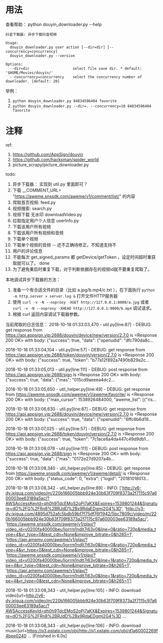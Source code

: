 


# 用法
查看帮助： python douyin_downloader.py --help
```
抖音下载器: 异步下载抖音视频

Usage:
  douyin_downloader.py user action [--dir=dir] [--concurrency=concurrency]
  douyin_downloader.py --version

Options:
  --dir=dir                    select file save dir. * default: '$HOME/Movies/douyin/'
  --concurrency=concurrency    select the concurrency number of downloader. [default: 20]
```
举例：
1. `python douyin_downloader.py 84834596404 favorite`
2. `python douyin_downloader.py --dir=. --concurrency=10 84834596404 favorite`



# 注释



ref: 
1. https://github.com/AppSign/douyin
2. https://github.com/hacksman/spider_world
3. picture_scrapy/picture_downloader.py

todo:
1. 异步下载器： 实现到 util.py 里面即可？
2. 下载 __COMMENT_URL= "https://aweme.snssdk.com/aweme/v1/comment/list/" 的内容
3. 爬取首页视频: feed.py
4. 视频搜索: search.py
5. 视频下载 无水印 downloadVideo.py
6. 拉取指定用户个人信息 userInfo.py
7. 下载该用户所有视频
8. 下载该用户所有视频和音频
9. 下载单个视频
10. 下载单个视频的音频 -- 还不正确待修正，不知道支持不
11. 用户的评论信息
12. 不能每次 get_signed_params 都 getDevice/getToken ，设定时间超时重获取就可以了。 done
13. 为了避免重启时重复下载，对于判断依据存在的视频id就不要重复爬取了。


本地调试异步下载器的方法：
1. 准备一个有合适文件的目录（比如 a.jpg/b.mp4/c.txt ），在下面执行 `python -m http.server > server.log &` 打开文件HTTP服务器
2. 使用 `curl -v -N --noproxy -XGET http://127.0.0.1:8000/a.jpg` 或者 `curl -v -N --noproxy -XHEAD http://127.0.0.1:8000/b.mp4` 调试请求。
3. 根据 curl 返回内容调试下载器参数。





当前爬取的日志信息：
2018-10-18 01:33:03,470 - util.py[line:87] - DEBUG: get response from https://api.appsign.vip:2688/douyin/device/new/version/2.7.0 is <Response 200 OK> with body: {"success": true, "data": {"openudid": "dfc790da8c...

2018-10-18 01:33:04,104 - util.py[line:57] - DEBUG: get response from https://api.appsign.vip:2688/token/douyin/version/2.7.0 is <Response 200 OK> with body: {"success": true, "token": "b77a12f892a7490b829a2c...

2018-10-18 01:33:05,013 - util.py[line:111] - DEBUG: post response from https://api.appsign.vip:2688/sign is <Response 200 OK> with body: {"success": true, "data": {"mas": "015cd9aeeea4dc2...

2018-10-18 01:33:05,650 - util_helper.py[line:49] - DEBUG: get response from https://aweme.snssdk.com/aweme/v1/aweme/favorite/ is <Response 200 OK> with body: {"max_cursor": 1538926484000, "aweme_list": [{"ris...

2018-10-18 01:33:06,630 - util.py[line:87] - DEBUG: get response from https://api.appsign.vip:2688/douyin/device/new/version/2.7.0 is <Response 200 OK> with body: {"success": true, "data": {"openudid": "6ffc6b6d19...

2018-10-18 01:33:07,025 - util.py[line:57] - DEBUG: get response from https://api.appsign.vip:2688/token/douyin/version/2.7.0 is <Response 200 OK> with body: {"success": true, "token": "7c1ace6a4da447c49d9db1...

2018-10-18 01:33:08,078 - util.py[line:111] - DEBUG: post response from https://api.appsign.vip:2688/sign is <Response 200 OK> with body: {"success": true, "data": {"mas": "0172e27d9207a4b...

2018-10-18 01:33:08,340 - util_helper.py[line:85] - DEBUG: get response from https://aweme.snssdk.com/aweme/v1/aweme/detail/ is <Response 200 OK> with body: {"status_code": 0, "extra": {"logid": "20181018013...

2018-10-18 01:33:08,342 - util_helper.py[line:89] - INFO: ['http://v6-dy.ixigua.com/video/m/220b166005bbb924e30b63f709f8373a2f7115c97a600003ee63189a5ac/?AWSAccessKeyId=qh0h9TdcEMoS2oPj7aKX&Expires=1539801244&Signature=dO%2FG%2FRn8%2BRJdD%2Bx9RdaEDgmj2G4%3D', 'http://v3-dy.ixigua.com/4895d752afc5bdb59bf7f75df76f1942/5bc7809c/video/m/220b166005bbb924e30b63f709f8373a2f7115c97a600003ee63189a5ac/', 'https://aweme.snssdk.com/aweme/v1/play/?video_id=v0200fa40000beu1iorrm1ndlt7i63v0&line=0&ratio=720p&media_type=4&vr_type=0&test_cdn=None&improve_bitrate=0&h265=1', 'https://api.amemv.com/aweme/v1/play/?video_id=v0200fa40000beu1iorrm1ndlt7i63v0&line=0&ratio=720p&media_type=4&vr_type=0&test_cdn=None&improve_bitrate=0&h265=1', 'https://aweme.snssdk.com/aweme/v1/play/?video_id=v0200fa40000beu1iorrm1ndlt7i63v0&line=1&ratio=720p&media_type=4&vr_type=0&test_cdn=None&improve_bitrate=0&h265=1', 'https://api.amemv.com/aweme/v1/play/?video_id=v0200fa40000beu1iorrm1ndlt7i63v0&line=1&ratio=720p&media_type=4&vr_type=0&test_cdn=None&improve_bitrate=0&h265=1']

2018-10-18 01:33:08,343 - util_helper.py[line:105] - INFO: download video]url=http://v6-dy.ixigua.com/video/m/220b166005bbb924e30b63f709f8373a2f7115c97a600003ee63189a5ac/?AWSAccessKeyId=qh0h9TdcEMoS2oPj7aKX&Expires=1539801244&Signature=dO%2FG%2FRn8%2BRJdD%2Bx9RdaEDgmj2G4%3D ...

2018-10-18 01:33:08,343 - util_helper.py[line:106] - INFO: download music]url=https://p3.pstatp.com/obj/http://p1.pstatp.com/obj/d1a60002269f4bee0240 ...
[Finished in 6.0s]



